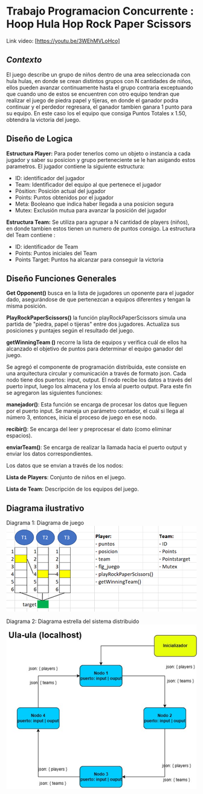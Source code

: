 # Trabajo Programacion Concurrente : Hoop Hula Hop Rock Paper Scissors
Link video: [https://youtu.be/3WEhMVLoHco]
## *Contexto*
El juego describe un grupo de niños dentro de una area seleccionada con hula hulas, en donde se crean distintos grupos con N cantidades de niños, ellos pueden avanzar continuamente hasta el grupo contraria exceptuando que cuando uno de estos se encuentren con otro equipo tendran que realizar el juego de piedra papel y tijeras, en donde el ganador podra continuar y el perdedor regresara, el ganador tambien ganara 1 punto para su equipo. En este caso los el equipo que consiga Puntos Totales x 1.50, obtendra la victoria del juego.

## Diseño de Logica
**Estructura Player:**  Para poder tenerlos como un objeto o instancia a cada jugador y saber su posicion y grupo perteneciente se le han asigando estos parametros.
El jugador contiene la siguiente estructura:
- ID: identificador del jugador
- Team: Identificador del equipo al que pertenece el jugador
- Pòsition: Posición actual del jugador
- Points: Puntos obtenidos por el jugador
- Meta: Booleano que indica haber llegada a una posicion segura
- Mutex: Exclusión mutua para avanzar la posición del jugador  

**Estructura Team:** Se utiliza para agrupar a N cantidad de players (niños), en donde tambien estos tienen un numero de puntos consigo.
La estructura del Team contiene :
 - ID: identificador de Team
 - Points: Puntos iniciales del Team
 - Points Target: Puntos ha alcanzar para conseguir la victoria

## Diseño Funciones Generales
**Get Opponent()** busca en la lista de jugadores un oponente para el jugador dado, asegurándose de que pertenezcan a equipos diferentes y tengan la misma posición.  

**PlayRockPaperScissors()** la función playRockPaperScissors simula una partida de "piedra, papel o tijeras" entre dos jugadores. Actualiza sus posiciones y puntajes según el resultado del juego.  

**getWinningTeam ()**  recorre la lista de equipos y verifica cuál de ellos ha alcanzado el objetivo de puntos para determinar el equipo ganador del juego.

Se agregó el componente de programación distribuida, este consiste en una arquitectura circular y comunicación a través de formato json. Cada nodo tiene dos puertos: input, output. El nodo recibe los datos a través del puerto input, luego los almacena y los envía al puerto output. Para este fin se agregaron las siguientes funciones:  

**manejador()**: Esta función se encarga de procesar los datos que lleguen por el puerto input. Se maneja un parámetro contador, el cuál si llega al número 3, entonces, inicia el proceso de juego en ese nodo.

**recibir()**: Se encarga del leer y preprocesar el dato (como eliminar espacios). 

**enviarTeam()**: Se encarga de realizar la llamada hacia el puerto output y enviar los datos correspondientes.

Los datos que se envian a través de los nodos:

**Lista de Players**: Conjunto de niños en el juego.

**Lista de Team**: Descripción de los equipos del juego.

## Diagrama ilustrativo
Diagrama 1: Diagrama de juego
![diagrama ilustrativo](diagrama_prog_concurrente_distribuida.png)

Diagrama 2: Diagrama estrella del sistema distribuido
![sistema distribuido](PostparcialDistributedalgorithm.jpg)
